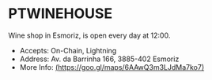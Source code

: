 # PTWINEHOUSE
Wine shop in Esmoriz, is open every day at 12:00.

* Accepts: On-Chain, Lightning
* Address:  Av. da Barrinha 166, 3885-402 Esmoriz
* More Info: [(https://goo.gl/maps/6AAwQ3m3LJdMa7ko7)
](https://goo.gl/maps/6AAwQ3m3LJdMa7ko7)

